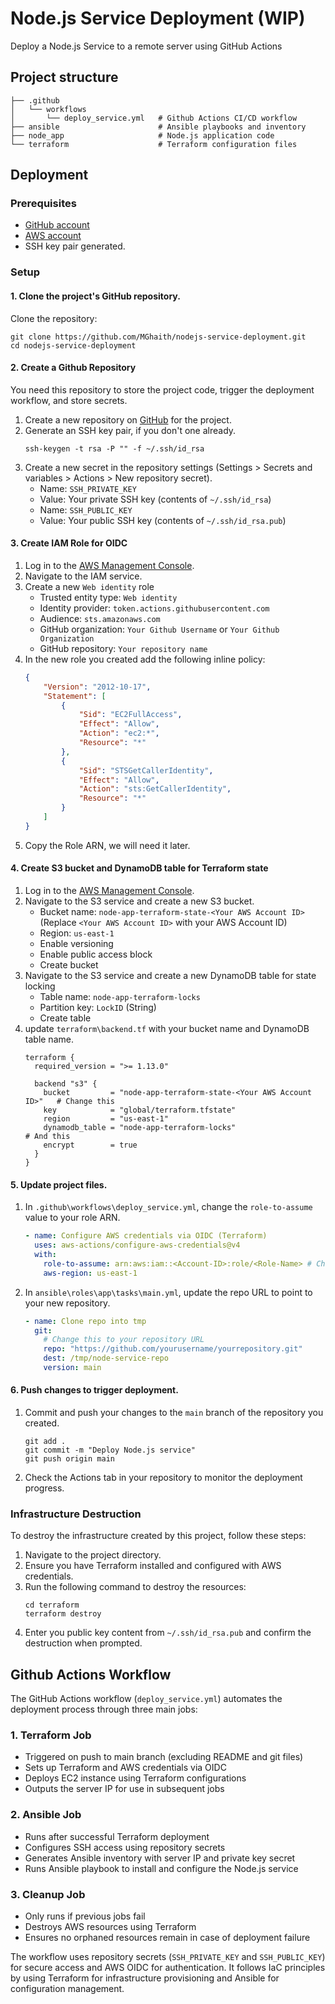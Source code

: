 # Node.js Service Deployment (WIP)
Deploy a Node.js Service to a remote server using GitHub Actions

## Project structure
```
├── .github
│   └── workflows
│       └── deploy_service.yml   # Github Actions CI/CD workflow   
├── ansible                      # Ansible playbooks and inventory
├── node_app                     # Node.js application code
└── terraform                    # Terraform configuration files    
```
## Deployment
### Prerequisites

- [GitHub account](https://github.com/)
- [AWS account](https://console.aws.amazon.com)
- SSH key pair generated.

### Setup
#### 1. Clone the project's GitHub repository.

Clone the repository:
   ```
   git clone https://github.com/MGhaith/nodejs-service-deployment.git
   cd nodejs-service-deployment
   ```

#### 2. Create a Github Repository 
You need this repository to store the project code, trigger the deployment workflow, and store secrets.

1. Create a new repository on [GitHub](https://github.com) for the project.
2. Generate an SSH key pair, if you don't one already.
   ```
   ssh-keygen -t rsa -P "" -f ~/.ssh/id_rsa
   ```
3. Create a new secret in the repository settings (Settings > Secrets and variables > Actions > New repository secret).
   - Name: `SSH_PRIVATE_KEY`
   - Value: Your private SSH key (contents of `~/.ssh/id_rsa`)
   - Name: `SSH_PUBLIC_KEY`
   - Value: Your public SSH key (contents of `~/.ssh/id_rsa.pub`)

#### 3. Create IAM Role for OIDC
1. Log in to the [AWS Management Console](https://console.aws.amazon.com/).
2. Navigate to the IAM service.
3. Create a new `Web identity` role
    - Trusted entity type: `Web identity`
    - Identity provider: `token.actions.githubusercontent.com`
    - Audience: `sts.amazonaws.com`
    - GitHub organization: `Your Github Username` or `Your Github Organization`
    - GitHub repository: `Your repository name`
4. In the new role you created add the following inline policy:
    ```json
    {
        "Version": "2012-10-17",
        "Statement": [
            {
                "Sid": "EC2FullAccess",
                "Effect": "Allow",
                "Action": "ec2:*",
                "Resource": "*"
            },
            {
                "Sid": "STSGetCallerIdentity",
                "Effect": "Allow",
                "Action": "sts:GetCallerIdentity",
                "Resource": "*"
            }
        ]
    }
    ```
5. Copy the Role ARN, we will need it later.

#### 4. Create S3 bucket and DynamoDB table for Terraform state
1. Log in to the [AWS Management Console](https://console.aws.amazon.com/).
2. Navigate to the S3 service and create a new S3 bucket.
    - Bucket name: `node-app-terraform-state-<Your AWS Account ID>` (Replace `<Your AWS Account ID>` with your AWS Account ID)
    - Region: `us-east-1`
    - Enable versioning
    - Enable public access block
    - Create bucket
3. Navigate to the S3 service and create a new DynamoDB table for state locking
    - Table name: `node-app-terraform-locks`
    - Partition key: `LockID` (String)
    - Create table
4. update `terraform\backend.tf` with your bucket name and DynamoDB table name.
    ``` hcl
    terraform {
      required_version = ">= 1.13.0"
  
      backend "s3" {
        bucket         = "node-app-terraform-state-<Your AWS Account ID>"   # Change this
        key            = "global/terraform.tfstate"                     
        region         = "us-east-1"                                    
        dynamodb_table = "node-app-terraform-locks"                         # And this 
        encrypt        = true                                           
      }
    }
    ```

#### 5. Update project files.
1. In `.github\workflows\deploy_service.yml`, change the `role-to-assume` value to your role ARN.
    ``` yml
    - name: Configure AWS credentials via OIDC (Terraform)
      uses: aws-actions/configure-aws-credentials@v4
      with:
        role-to-assume: arn:aws:iam::<Account-ID>:role/<Role-Name> # Change this to your role ARN
        aws-region: us-east-1
    ```

2. In `ansible\roles\app\tasks\main.yml`, update the repo URL to point to your new repository.
    
    ``` yml
    - name: Clone repo into tmp
      git:
        # Change this to your repository URL
        repo: "https://github.com/yourusername/yourrepository.git"
        dest: /tmp/node-service-repo
        version: main
    ```
#### 6. Push changes to trigger deployment.
1. Commit and push your changes to the `main` branch of the repository you created.
    ```
    git add .
    git commit -m "Deploy Node.js service"
    git push origin main
    ```
2. Check the Actions tab in your repository to monitor the deployment progress.

### Infrastructure Destruction
To destroy the infrastructure created by this project, follow these steps:
1. Navigate to the project directory.
2. Ensure you have Terraform installed and configured with AWS credentials.
3. Run the following command to destroy the resources:
    ```
    cd terraform
    terraform destroy
    ```
3. Enter you public key content from `~/.ssh/id_rsa.pub` and confirm the destruction when prompted.

## Github Actions Workflow

The GitHub Actions workflow (`deploy_service.yml`) automates the deployment process through three main jobs:

### 1. Terraform Job
- Triggered on push to main branch (excluding README and git files)
- Sets up Terraform and AWS credentials via OIDC
- Deploys EC2 instance using Terraform configurations
- Outputs the server IP for use in subsequent jobs

### 2. Ansible Job
- Runs after successful Terraform deployment
- Configures SSH access using repository secrets
- Generates Ansible inventory with server IP and private key secret
- Runs Ansible playbook to install and configure the Node.js service

### 3. Cleanup Job
- Only runs if previous jobs fail
- Destroys AWS resources using Terraform
- Ensures no orphaned resources remain in case of deployment failure

The workflow uses repository secrets (`SSH_PRIVATE_KEY` and `SSH_PUBLIC_KEY`) for secure access and AWS OIDC for authentication. It follows IaC principles by using Terraform for infrastructure provisioning and Ansible for configuration management.
